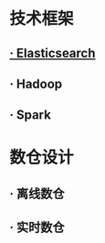 # 技术框架
## [· Elasticsearch](study-notes/docs/framework/elasticsearch/README.md)
## · Hadoop
## · Spark
# 数仓设计
## · 离线数仓
## · 实时数仓
